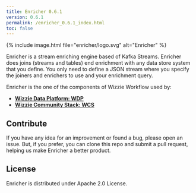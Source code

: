 ```yaml
---
title: Enricher 0.6.1
version: 0.6.1
permalink: /enricher_0.6.1_index.html
toc: false
---
```


{% include image.html file="enricher/logo.svg" alt="Enricher" %}

Enricher is a stream enriching engine based of Kafka Streams. Enricher does joins (streams and tables) end enrichment with any data store system that you define. You only need to define a JSON stream where you specify the joiners and enrichers to use and your enrichment query.

Enricher is the one of the components of Wizzie Workflow used by:

* **[Wizzie Data Platform: WDP](https://wizzie.io/what-is-wizzie/#platform)**
* **[Wizzie Community Stack: WCS](https://github.com/wizzie-io/community-stack)**

## Contribute
If you have any idea for an improvement or found a bug, please open an issue. But, if you prefer, you can clone this repo and submit a pull request, helping us make Enricher a better product.

## License
Enricher is distributed under Apache 2.0 License.
